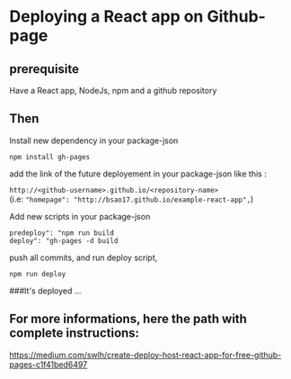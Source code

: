# Deploying a React app on Github-page

## prerequisite

Have a React app, NodeJs, npm and a github repository

## Then

Install new dependency in your package-json

`npm install gh-pages`

add the link of the future deployement in your package-json like this :

`http://<github-username>.github.io/<repository-name>`<br/>
(i.e: `"homepage": "http://bsao17.github.io/example-react-app",`)
  
Add new scripts in your package-json
  
`predeploy": "npm run build` <br/>
`deploy": "gh-pages -d build`
  
push all commits, and run deploy script,
  
`npm run deploy`

###It's deployed ...
  
## For more informations, here the path with complete instructions:
https://medium.com/swlh/create-deploy-host-react-app-for-free-github-pages-c1f41bed6497
  
